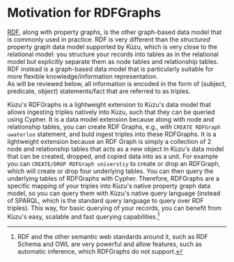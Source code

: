 # Motivation for RDFGraphs

[RDF](https://www.w3.org/RDF/), along with property graphs, is the other graph-based data model that is commonly used
in practice. RDF is very different than the *structured* property graph data model supported by Kùzu, which is
very close to the relational model: you structure your records into tables as in the relational model but
explicitly separate them as node tables and relationship tables. RDF instead is a graph-based data model
that is particularly suitable for more flexible knowledge/information representation.  
As will be reviewed below, all information is encoded in the form of (subject, predicate, object) statements/fact that are
referred to as triples.

Kùzu's RDFGraphs is a lightweight extension to Kùzu's data model that allows ingesting triples natively into Kùzu, such
that they can be queried using Cypher. It is a data model extension because along with node and relationship
tables, you can create RDF Graphs, e.g., with `CREATE RDFGraph uwaterloo` statement, and buld ingest triples
into these RDFGraphs. It is a lightweight extension because an RDF Graph is simply a collection of
2 node and relationship tables that acts as a new object in Kùzu's data model that
can be created, dropped, and copied data into as a unit. For example you
can `CREATE/DROP RDFGraph universtiy` to create or drop an RDFGraph, which will create or drop four underlying
tables. You can  then query the underlying tables of RDFGraphs with Cypher. Therefore, RDFGraphs are a
specific mapping of your triples into Kùzu's native property graph data model, so you can query
them with Kùzu's native query language (instead of SPARQL, which is the standard
query language to query over RDF triples). This way,
for basic querying of your records, you can benefit from Kùzu's easy, scalable and fast querying capabilities.[^1]

[^1]: RDF and the other semantic web standards around it, such as RDF Schema and OWL are very powerful and
allow features, such as automatic inference, which RDFGraphs do not support.